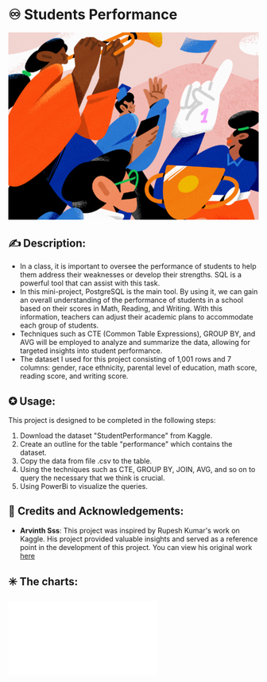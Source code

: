 # ♾️ **Students Performance**

![cover](images/cover_1.png)


## ✍ Description:
- In a class, it is important to oversee the performance of students to help them address their weaknesses or develop their strengths. SQL is a powerful tool that can assist with this task.
- In this mini-project, PostgreSQL is the main tool. By using it, we can gain an overall understanding of the performance of students in a school based on their scores in Math, Reading, and Writing. With this information, teachers can adjust their academic plans to accommodate each group of students.
- Techniques such as CTE (Common Table Expressions), GROUP BY, and AVG will be employed to analyze and summarize the data, allowing for targeted insights into student performance.
- The dataset I used for this project consisting of 1,001 rows and 7 columns: gender, race ethnicity, parental level of education, math score, reading score, and writing score.

  
## ✪ Usage:
This project is designed to be completed in the following steps:
1. Download the dataset "StudentPerformance" from Kaggle.
2. Create an outline for the table "performance" which contains the dataset.
3. Copy the data from file .csv to the table.
4. Using the techniques such as CTE, GROUP BY, JOIN, AVG, and so on to query the necessary that we think is crucial.
5. Using PowerBi to visualize the queries.
   
## 🔖 Credits and Acknowledgements:
- **Arvinth Sss**: This project was inspired by Rupesh Kumar's work on Kaggle. His project provided valuable insights and served as a reference point in the development of this project. You can view his original work [here](https://www.kaggle.com/code/arvinthsss/student-performance-eda-using-sql)


## ✳️ The charts: 
![An overall performance based on gender](images/student_performance.pdf)

   
